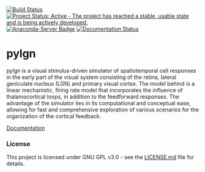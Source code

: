 [![Build Status](https://travis-ci.org/miladh/pylgn.svg?branch=dev)](https://travis-ci.org/miladh/pylgn)
[![Project Status: Active - The project has reached a stable, usable state and is being actively developed.](http://www.repostatus.org/badges/latest/active.svg)](http://www.repostatus.org/#active)
[![Anaconda-Server Badge](https://anaconda.org/cinpla/pylgn/badges/installer/conda.svg)](https://conda.anaconda.org/cinpla)
[![Documentation Status](https://readthedocs.org/projects/pylgn/badge/?version=latest)](http://pylgn.readthedocs.io/en/latest/?badge=latest)

# pylgn #

pylgn is a visual stimulus-driven simulator of spatiotemporal cell responses in the early part of the visual system consisting of the retina, lateral geniculate nucleus (LGN) and primary visual cortex. The model behind is a linear mechanistic, firing rate model that incorporates the influence of thalamocortical loops, in addition to the feedforward responses. The advantage of the simulator lies in its computational and conceptual ease, allowing for fast and comprehensive exploration of various scenarios for the organization of the cortical feedback. 

[Documentation](http://pylgn.readthedocs.io/)



### License

This project is licensed under GNU GPL v3.0 - see the [LICENSE.md](https://github.com/miladh/pylgn/blob/dev/LICENSE) file for details.
